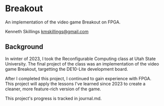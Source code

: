 # Breakout

An implementation of the video game Breakout on FPGA.

Kenneth Skillings
kmskillings@gmail.com

## Background

In winter of 2023, I took the Reconfigurable Computing class at Utah State
University. The final project of the class was an implementation of the video
game Breakout, targetting the DE10-Lite development board.

After I completed this project, I continued to gain experience with FPGA. This
project will apply the lessons I've learned since 2023 to create a cleaner,
more feature-rich version of the game.

This project's progress is tracked in journal.md.
